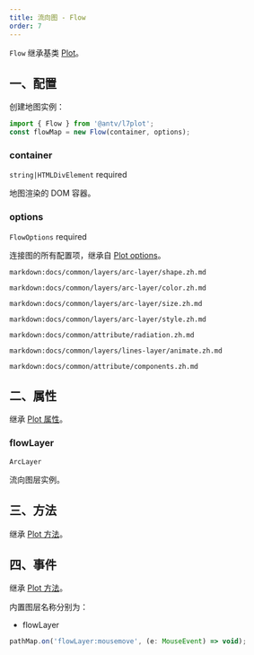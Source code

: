 ```yaml
---
title: 流向图 - Flow
order: 7
---
```


`Flow` 继承基类 [Plot](/zh/docs/api/plot-api)。

## 一、配置

创建地图实例：

```ts
import { Flow } from '@antv/l7plot';
const flowMap = new Flow(container, options);
```

### container

`string|HTMLDivElement` required

地图渲染的 DOM 容器。

### options

`FlowOptions` required

连接图的所有配置项，继承自 [Plot options](/zh/docs/api/plot-api#options)。

`markdown:docs/common/layers/arc-layer/shape.zh.md`

`markdown:docs/common/layers/arc-layer/color.zh.md`

`markdown:docs/common/layers/arc-layer/size.zh.md`

`markdown:docs/common/layers/arc-layer/style.zh.md`

`markdown:docs/common/attribute/radiation.zh.md`

`markdown:docs/common/layers/lines-layer/animate.zh.md`

`markdown:docs/common/attribute/components.zh.md`

## 二、属性

继承 [Plot 属性](/zh/docs/api/plot-api#二、属性)。

### flowLayer

`ArcLayer`

流向图层实例。

## 三、方法

继承 [Plot 方法](/zh/docs/api/plot-api#三、方法)。

## 四、事件

继承 [Plot 方法](/zh/docs/api/plot-api#四、事件)。

内置图层名称分别为：

- flowLayer

```js
pathMap.on('flowLayer:mousemove', (e: MouseEvent) => void);
```
